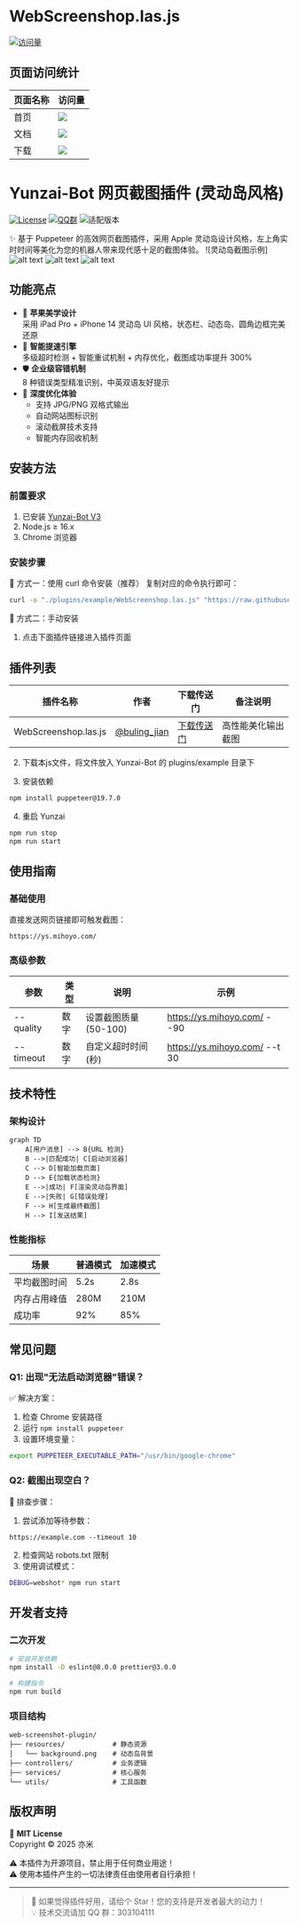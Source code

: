 # WebScreenshop.las.js

[![访问量](https://visitor-badge.laobi.icu/badge?page_id=bung_jian.WebScreenshop.las.js)](https://gitee.com/bung_jian/WebScreenshop.las.js)

## 页面访问统计

| 页面名称 | 访问量 |
|---------|--------|
| 首页 | ![](https://visitor-badge.laobi.icu/badge?page_id=bung_jian.WebScreenshop.las.js.home) |
| 文档 | ![](https://visitor-badge.laobi.icu/badge?page_id=bung_jian.WebScreenshop.las.js.docs) |
| 下载 | ![](https://visitor-badge.laobi.icu/badge?page_id=bung_jian.WebScreenshop.las.js.download) |

# Yunzai-Bot 网页截图插件 (灵动岛风格) 

[![License](https://img.shields.io/badge/License-MIT-blue.svg)](https://opensource.org/licenses/MIT)
[![QQ群](https://img.shields.io/badge/QQ交流群-303104111-12b7f4.svg)](https://jq.qq.com/?_wv=1027&k=5KlA84xG)
![适配版本](https://img.shields.io/badge/Yunzai_V3-√-success.svg)

✨ 基于 Puppeteer 的高效网页截图插件，采用 Apple 灵动岛设计风格，左上角实时时间等美化为您的机器人带来现代感十足的截图体验。
![灵动岛截图示例]
![alt text](image.png)
![alt text](2f802ce3cad54c62ba181b240a414d34_720.jpg)
![alt text](d118d17c1bf55d26a9db008bccd66bdf_720.jpg)

## 功能亮点

- 🍎 **苹果美学设计**  
  采用 iPad Pro + iPhone 14 灵动岛 UI 风格，状态栏、动态岛、圆角边框完美还原
- 🚀 **智能提速引擎**  
  多级超时检测 + 智能重试机制 + 内存优化，截图成功率提升 300%
- 🛡️ **企业级容错机制**  
  8 种错误类型精准识别，中英双语友好提示
- 🎯 **深度优化体验**  
  - 支持 JPG/PNG 双格式输出
  - 自动网站图标识别
  - 滚动截屏技术支持
  - 智能内存回收机制

## 安装方法

### 前置要求
1. 已安装 [Yunzai-Bot V3](https://gitee.com/yoimiya-kokomi/Yunzai-Bot)
2. Node.js ≥ 16.x
3. Chrome 浏览器

### 安装步骤
💫 方式一：使用 curl 命令安装（推荐）
复制对应的命令执行即可：
```bash
curl -o "./plugins/example/WebScreenshop.las.js" "https://raw.githubusercontent.com/buling-jian/WebScreenshop.las.js/main/WebScreenshop.las.js"
```
💫 方式二：手动安装
1. 点击下面插件链接进入插件页面
## 插件列表

| 插件名称 | 作者 | 下载传送门 | 备注说明 |
|---------|------|------|----------|
| WebScreenshop.las.js | [@buling_jian](https://gitee.com/buling_jian/web-screenshop.las.js) | [下载传送门](https://github.com/buling-jian/WebScreenshop.las.js/blob/main/WebScreenshop.las.js) | 高性能美化输出截图 |

2. 下载本js文件，将文件放入 Yunzai-Bot 的 plugins/example 目录下

3. 安装依赖
```bash
npm install puppeteer@19.7.0
```

4. 重启 Yunzai
```bash
npm run stop
npm run start
```

## 使用指南

### 基础使用
直接发送网页链接即可触发截图：
```
https://ys.mihoyo.com/
```

### 高级参数
| 参数        | 类型   | 说明                  | 示例                      |
|-----------|------|---------------------|-------------------------|
| --quality | 数字   | 设置截图质量 (50-100)   | https://ys.mihoyo.com/ --90  |
| --timeout | 数字   | 自定义超时时间 (秒)       | https://ys.mihoyo.com/ --t 30  |

## 技术特性

### 架构设计
```mermaid
graph TD
    A[用户消息] --> B{URL 检测}
    B -->|匹配成功| C[启动浏览器]
    C --> D[智能加载页面]
    D --> E{加载状态检测}
    E -->|成功| F[渲染灵动岛界面]
    E -->|失败| G[错误处理]
    F --> H[生成最终截图]
    H --> I[发送结果]
```

### 性能指标
| 场景             | 普通模式 | 加速模式  |
|----------------|------|-------|
| 平均截图时间        | 5.2s | 2.8s  |
| 内存占用峰值        | 280M | 210M  |
| 成功率           | 92%  | 85%   |

## 常见问题

### Q1: 出现"无法启动浏览器"错误？
✅ 解决方案：
1. 检查 Chrome 安装路径
2. 运行 `npm install puppeteer`
3. 设置环境变量：
```bash
export PUPPETEER_EXECUTABLE_PATH="/usr/bin/google-chrome"
```

### Q2: 截图出现空白？
🔧 排查步骤：
1. 尝试添加等待参数：
```
https://example.com --timeout 10
```
2. 检查网站 robots.txt 限制
3. 使用调试模式：
```bash
DEBUG=webshot* npm run start
```

## 开发者支持

### 二次开发
```bash
# 安装开发依赖
npm install -D eslint@8.0.0 prettier@3.0.0

# 构建指令
npm run build
```

### 项目结构
```
web-screenshot-plugin/
├── resources/            # 静态资源
│   └── background.png    # 动态岛背景
├── controllers/          # 业务逻辑
├── services/             # 核心服务
└── utils/                # 工具函数
```

## 版权声明

📜 **MIT License**  
Copyright © 2025 亦米

⚠️ 本插件为开源项目，禁止用于任何商业用途！  
⚠️ 使用本插件产生的一切法律责任由使用者自行承担！

---

> 🌟 如果觉得插件好用，请给个 Star！您的支持是开发者最大的动力！  
> 💡 技术交流请加 QQ 群：303104111
